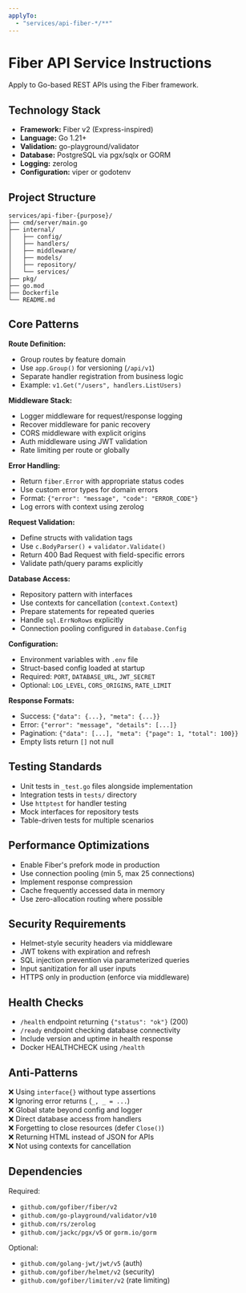 ```yaml
---
applyTo:
  - "services/api-fiber-*/**"
---
```


# Fiber API Service Instructions

Apply to Go-based REST APIs using the Fiber framework.

## Technology Stack

- **Framework:** Fiber v2 (Express-inspired)
- **Language:** Go 1.21+
- **Validation:** go-playground/validator
- **Database:** PostgreSQL via pgx/sqlx or GORM
- **Logging:** zerolog
- **Configuration:** viper or godotenv

## Project Structure

```
services/api-fiber-{purpose}/
├── cmd/server/main.go
├── internal/
│   ├── config/
│   ├── handlers/
│   ├── middleware/
│   ├── models/
│   ├── repository/
│   └── services/
├── pkg/
├── go.mod
├── Dockerfile
└── README.md
```

## Core Patterns

**Route Definition:**
- Group routes by feature domain
- Use `app.Group()` for versioning (`/api/v1`)
- Separate handler registration from business logic
- Example: `v1.Get("/users", handlers.ListUsers)`

**Middleware Stack:**
- Logger middleware for request/response logging
- Recover middleware for panic recovery
- CORS middleware with explicit origins
- Auth middleware using JWT validation
- Rate limiting per route or globally

**Error Handling:**
- Return `fiber.Error` with appropriate status codes
- Use custom error types for domain errors
- Format: `{"error": "message", "code": "ERROR_CODE"}`
- Log errors with context using zerolog

**Request Validation:**
- Define structs with validation tags
- Use `c.BodyParser()` + `validator.Validate()`
- Return 400 Bad Request with field-specific errors
- Validate path/query params explicitly

**Database Access:**
- Repository pattern with interfaces
- Use contexts for cancellation (`context.Context`)
- Prepare statements for repeated queries
- Handle `sql.ErrNoRows` explicitly
- Connection pooling configured in `database.Config`

**Configuration:**
- Environment variables with `.env` file
- Struct-based config loaded at startup
- Required: `PORT`, `DATABASE_URL`, `JWT_SECRET`
- Optional: `LOG_LEVEL`, `CORS_ORIGINS`, `RATE_LIMIT`

**Response Formats:**
- Success: `{"data": {...}, "meta": {...}}`
- Error: `{"error": "message", "details": [...]}`
- Pagination: `{"data": [...], "meta": {"page": 1, "total": 100}}`
- Empty lists return `[]` not null

## Testing Standards

- Unit tests in `_test.go` files alongside implementation
- Integration tests in `tests/` directory
- Use `httptest` for handler testing
- Mock interfaces for repository tests
- Table-driven tests for multiple scenarios

## Performance Optimizations

- Enable Fiber's prefork mode in production
- Use connection pooling (min 5, max 25 connections)
- Implement response compression
- Cache frequently accessed data in memory
- Use zero-allocation routing where possible

## Security Requirements

- Helmet-style security headers via middleware
- JWT tokens with expiration and refresh
- SQL injection prevention via parameterized queries
- Input sanitization for all user inputs
- HTTPS only in production (enforce via middleware)

## Health Checks

- `/health` endpoint returning `{"status": "ok"}` (200)
- `/ready` endpoint checking database connectivity
- Include version and uptime in health response
- Docker HEALTHCHECK using `/health`

## Anti-Patterns

❌ Using `interface{}` without type assertions  
❌ Ignoring error returns (`_, _ = ...`)  
❌ Global state beyond config and logger  
❌ Direct database access from handlers  
❌ Forgetting to close resources (defer `Close()`)  
❌ Returning HTML instead of JSON for APIs  
❌ Not using contexts for cancellation  

## Dependencies

Required:
- `github.com/gofiber/fiber/v2`
- `github.com/go-playground/validator/v10`
- `github.com/rs/zerolog`
- `github.com/jackc/pgx/v5` or `gorm.io/gorm`

Optional:
- `github.com/golang-jwt/jwt/v5` (auth)
- `github.com/gofiber/helmet/v2` (security)
- `github.com/gofiber/limiter/v2` (rate limiting)
